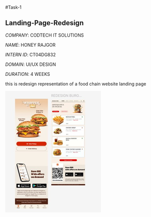 #Task-1

## Landing-Page-Redesign

*COMPANY*: CODTECH IT SOLUTIONS

*NAME*: HONEY RAJGOR

*INTERN ID*: CT04DG832

*DOMAIN*: UI/UX DESIGN

*DURATION*: 4 WEEKS

this is redesign representation of a food chain website landing page

![image_alt](https://github.com/HoneyRajgor/Landing-Page-Redesign/blob/main/IMG-20250923-WA0003.jpg?raw=true)
